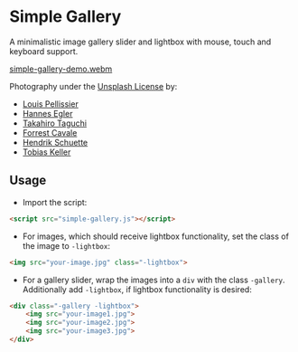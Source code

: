 # Simple Gallery

A minimalistic image gallery slider and lightbox with mouse, touch and keyboard support.

[simple-gallery-demo.webm](https://github.com/user-attachments/assets/137bfcc5-1603-4b7c-a9d1-f830f54571c1)

Photography under the [Unsplash License](https://unsplash.com/license) by:
- [Louis Pellissier](https://unsplash.com/photos/wJ2SaSiL5FA)
- [Hannes Egler](https://unsplash.com/de/fotos/6SLdXXVYQpo)
- [Takahiro Taguchi](https://unsplash.com/photos/ODXZTJC5odw)
- [Forrest Cavale](https://unsplash.com/photos/qfmd9bu7IgA)
- [Hendrik Schuette](https://unsplash.com/photos/vlxdsFMKEww)
- [Tobias Keller](https://unsplash.com/de/fotos/73F4pKoUkM0)

## Usage

- Import the script:
```html
<script src="simple-gallery.js"></script>
```

- For images, which should receive lightbox functionality, set the class of the image to <code>-lightbox</code>:
```html
<img src="your-image.jpg" class="-lightbox">
```

- For a gallery slider, wrap the images into a <code>div</code> with the class <code>-gallery</code>. Additionally add <code>-lightbox</code>, if lightbox functionality is desired:
```html
<div class="-gallery -lightbox">
    <img src="your-image1.jpg">
    <img src="your-image2.jpg">
    <img src="your-image3.jpg">
</div>
```
